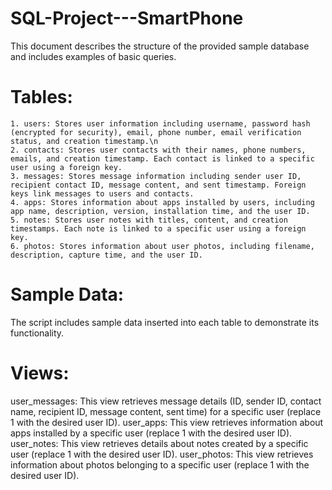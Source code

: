 # SQL-Project---SmartPhone
 
This document describes the structure of the provided sample database and includes examples of basic queries.

# Tables:

	1. users: Stores user information including username, password hash (encrypted for security), email, phone number, email verification status, and creation timestamp.\n
	2. contacts: Stores user contacts with their names, phone numbers, emails, and creation timestamp. Each contact is linked to a specific user using a foreign key.
	3. messages: Stores message information including sender user ID, recipient contact ID, message content, and sent timestamp. Foreign keys link messages to users and contacts.
	4. apps: Stores information about apps installed by users, including app name, description, version, installation time, and the user ID.
	5. notes: Stores user notes with titles, content, and creation timestamps. Each note is linked to a specific user using a foreign key.
	6. photos: Stores information about user photos, including filename, description, capture time, and the user ID.

# Sample Data:

The script includes sample data inserted into each table to demonstrate its functionality.

# Views:

user_messages: This view retrieves message details (ID, sender ID, contact name, recipient ID, message content, sent time) for a specific user (replace 1 with the desired user ID).
user_apps: This view retrieves information about apps installed by a specific user (replace 1 with the desired user ID).
user_notes: This view retrieves details about notes created by a specific user (replace 1 with the desired user ID).
user_photos: This view retrieves information about photos belonging to a specific user (replace 1 with the desired user ID).
